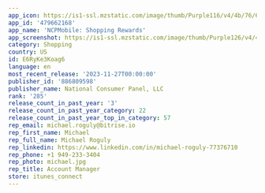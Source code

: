 ```yaml
---
app_icon: https://is1-ssl.mzstatic.com/image/thumb/Purple116/v4/4b/76/64/4b7664d7-0ebd-377b-e62e-b76cffb2ff73/AppIcon-0-1x_U007emarketing-0-8-0-85-220.png/1024x1024bb.png
app_id: '479662168'
app_name: 'NCPMobile: Shopping Rewards'
app_screenshot: https://is1-ssl.mzstatic.com/image/thumb/Purple126/v4/43/fe/3f/43fe3fc9-cf0d-948f-5eba-8f321a385e8f/5d18d453-fec5-4e65-a986-f6857a64f99f_iPhone_XS_Max_Mockup_3__U2013_2.png/1242x2688bb.png
category: Shopping
country: US
id: E6RyKe3Koag6
language: en
most_recent_release: '2023-11-27T00:00:00'
publisher_id: '886809598'
publisher_name: National Consumer Panel, LLC
rank: '285'
release_count_in_past_year: '3'
release_count_in_past_year_category: 22
release_count_in_past_year_top_in_category: 57
rep_email: michael.roguly@bitrise.io
rep_first_name: Michael
rep_full_name: Michael Roguly
rep_linkedin: https://www.linkedin.com/in/michael-roguly-77376710
rep_phone: +1 949-233-3404
rep_photo: michael.jpg
rep_title: Account Manager
store: itunes_connect
---
```


